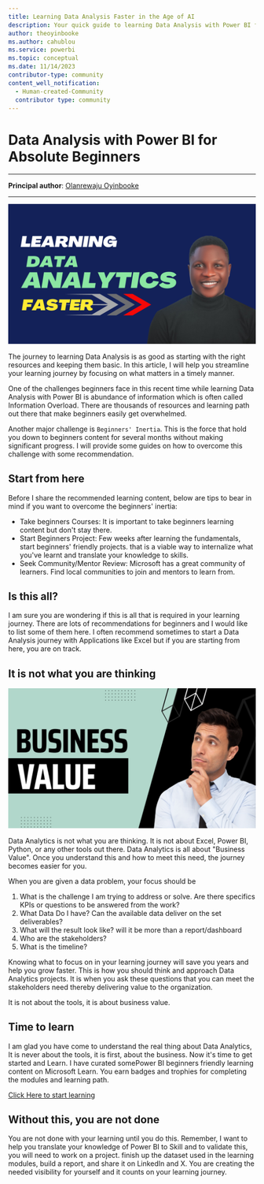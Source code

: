 ```yaml
---
title: Learning Data Analysis Faster in the Age of AI 
description: Your quick guide to learning Data Analysis with Power BI faster and better.
author: theoyinbooke 
ms.author: cahublou 
ms.service: powerbi 
ms.topic: conceptual
ms.date: 11/14/2023 
contributor-type: community
content_well_notification: 
  - Human-created-Community
  contributor type: community
---
```


# Data Analysis with Power BI for Absolute Beginners

---

**Principal author**: [Olanrewaju Oyinbooke](https://learn.microsoft.com/users/theoyinbooke)

---

![Image banner of Learn Data Analytics Faster Design](media/tips-to-learn-data-analysis-faster/learn-data-analytics-faster.png)

The journey to learning Data Analysis is as good as starting with the right resources and keeping them basic. In this article, I will help you streamline your learning journey by focusing on what matters in a timely manner.

One of the challenges beginners face in this recent time while learning Data Analysis with Power BI is abundance of information which is often called Information Overload. There are thousands of resources and learning path out there that make beginners easily get overwhelmed. 

Another major challenge is `Beginners' Inertia`. This is the force that hold you down to beginners content for several months without making significant progress. I will provide some guides on how to overcome this challenge with some recommendation.

## Start from here

Before I share the recommended learning content, below are tips to bear in mind if you want to overcome the beginners' inertia:
- Take beginners Courses: It is important to take beginners learning content but don't stay there.
- Start Beginners Project: Few weeks after learning the fundamentals, start beginners' friendly projects. that is a viable way to internalize what you've learnt and translate your knowledge to skills. 
- Seek Community/Mentor Review: Microsoft has a great community of learners. Find local communities to join and mentors to learn from.

## Is this all?
I am sure you are wondering if this is all that is required in your learning journey. There are lots of recommendations for beginners and I would like to list some of them here. I often recommend sometimes to start a Data Analysis journey with Applications like Excel but if you are starting from here, you are on track.


## It is not what you are thinking

![Image banner of Business Value Design](media/tips-to-learn-data-analysis-faster/about-business-value.png)

Data Analytics is not what you are thinking. It is not about Excel, Power BI, Python, or any other tools out there. Data Analytics is all about "Business Value". Once you understand this and how to meet this need, the journey becomes easier for you.

When you are given a data problem, your focus should be

1. What is the challenge I am trying to address or solve. Are there specifics KPIs or questions to be answered from the work?
2. What Data Do I have? Can the available data deliver on the set deliverables?
3. What will the result look like? will it be more than a report/dashboard
4. Who are the stakeholders?
5. What is the timeline?

Knowing what to focus on in your learning journey will save you years and help you grow faster. This is how you should think and approach Data Analytics projects. It is when you ask these questions that you can meet the stakeholders need thereby delivering value to the organization. 

It is not about the tools, it is about business value.

## Time to learn

I am glad you have come to understand the real thing about Data Analytics, It is never about the tools, it is first, about the business. Now it's time to get started and Learn. I have curated somePower BI beginners friendly learning content on Microsoft Learn. You earn badges and trophies for completing the modules and learning path.

[Click Here to start learning](https://learn.microsoft.com/collections/60nmc8q70e561d)

## Without this, you are not done

You are not done with your learning until you do this. Remember, I want to help you translate your knowledge of Power BI to Skill and to validate this, you will need to work on a project. finish up the dataset used in the learning modules, build a report, and share it on LinkedIn and X. You are creating the needed visibility for yourself and it counts on your learning journey.
